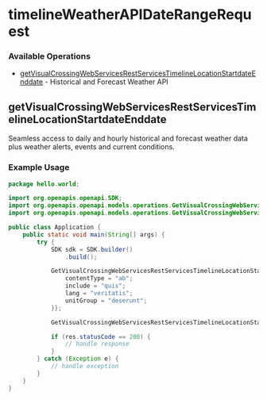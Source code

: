 # timelineWeatherAPIDateRangeRequest

### Available Operations

* [getVisualCrossingWebServicesRestServicesTimelineLocationStartdateEnddate](#getvisualcrossingwebservicesrestservicestimelinelocationstartdateenddate) - Historical and Forecast Weather API

## getVisualCrossingWebServicesRestServicesTimelineLocationStartdateEnddate

Seamless access to daily and hourly historical and forecast weather data plus weather alerts, events and current conditions.

### Example Usage

```java
package hello.world;

import org.openapis.openapi.SDK;
import org.openapis.openapi.models.operations.GetVisualCrossingWebServicesRestServicesTimelineLocationStartdateEnddateRequest;
import org.openapis.openapi.models.operations.GetVisualCrossingWebServicesRestServicesTimelineLocationStartdateEnddateResponse;

public class Application {
    public static void main(String[] args) {
        try {
            SDK sdk = SDK.builder()
                .build();

            GetVisualCrossingWebServicesRestServicesTimelineLocationStartdateEnddateRequest req = new GetVisualCrossingWebServicesRestServicesTimelineLocationStartdateEnddateRequest("excepturi", "nisi", "recusandae", "temporibus") {{
                contentType = "ab";
                include = "quis";
                lang = "veritatis";
                unitGroup = "deserunt";
            }};            

            GetVisualCrossingWebServicesRestServicesTimelineLocationStartdateEnddateResponse res = sdk.timelineWeatherAPIDateRangeRequest.getVisualCrossingWebServicesRestServicesTimelineLocationStartdateEnddate(req);

            if (res.statusCode == 200) {
                // handle response
            }
        } catch (Exception e) {
            // handle exception
        }
    }
}
```
